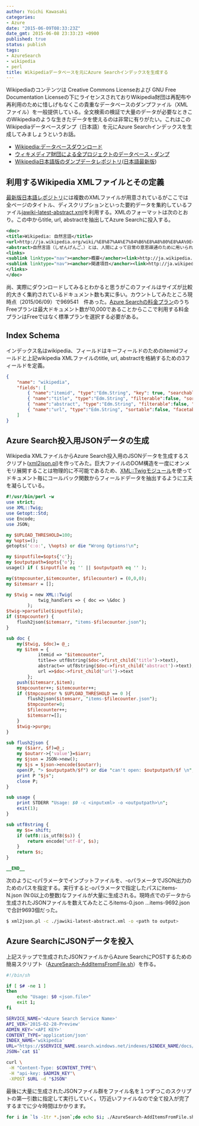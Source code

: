 ```yaml
---
author: Yoichi Kawasaki
categories:
- Azure
date: "2015-06-09T08:33:23Z"
date_gmt: 2015-06-08 23:33:23 +0900
published: true
status: publish
tags:
- AzureSearch
- wikipedia
- perl
title: Wikipediaデータベースを元にAzure Searchインデックスを生成する
---
```


Wikipediaのコンテンツは Creative Commons Licenseおよび GNU Free Documentation Licenseの下にライセンスされておりWikipedia財団は再配布や再利用のために惜しげもなくこの貴重なデータベースのダンプファイル（XMLファイル）を一般提供している。全文検索の検証で大量のデータが必要なときこのWikipediaのような生きたデータを使えるのは非常に有りがたい。これはこのWikipediaデータベースダンプ（日本語）を元にAzure Searchインデックスを生成してみましょうというお話。

- [Wikipedia:データベースダウンロード](http://ja.wikipedia.org/wiki/Wikipedia:%E3%83%87%E3%83%BC%E3%82%BF%E3%83%99%E3%83%BC%E3%82%B9%E3%83%80%E3%82%A6%E3%83%B3%E3%83%AD%E3%83%BC%E3%83%89)
- [ウィキメディア財団による全プロジェクトのデータベース・ダンプ](http://dumps.wikimedia.org/)
- [Wikipedia日本語版のダンプデータレポジトリ](http://dumps.wikimedia.org/jawiki/)([日本語最新版](http://dumps.wikimedia.org/jawiki/latest/))

## 利用するWikipedia XMLファイルとその定義

[最新版日本語レポジトリ](http://download.wikimedia.org/jawiki/latest/)には複数のXMLファイルが用意されているがここでは全ページのタイトル、ディスクリプションといった要約データを集約しているファイル[jawiki-latest-abstract.xml](http://dumps.wikimedia.org/jawiki/latest/jawiki-latest-abstract.xml)を利用する。XMLのフォーマットは次のとおり。この中からtitle, url, abstractを抽出してAzure Searchに投入する。

```xml
<doc>
<title>Wikipedia: 自然言語</title>
<url>http://ja.wikipedia.org/wiki/%E8%87%AA%E7%84%B6%E8%A8%80%E8%AA%9E</url>
<abstract>自然言語（しぜんげんご、）とは、人間によって日常の意思疎通のために用いられる、文化的背景を持って自然に発展してきた記号体系である。大別すると音声に>よる話し言葉と文字や記号として書かれる書き言葉がある。</abstract>
<links>
<sublink linktype="nav"><anchor>概要</anchor><link>http://ja.wikipedia.org/wiki/%E8%87%AA%E7%84%B6%E8%A8%80%E8%AA%9E#.E6.A6.82.E8.A6.81</link></sublink>
<sublink linktype="nav"><anchor>関連項目</anchor><link>http://ja.wikipedia.org/wiki/%E8%87%AA%E7%84%B6%E8%A8%80%E8%AA%9E#.E9.96.A2.E9.80.A3.E9.A0.85.E7.9B.AE</link></sublink>
</links>
</doc>
```

尚、実際にダウンロードしてみるとわかると思うがこのファイルはサイズが比較的大きく集約されているドキュメント数も実に多い。カウントしてみたところ現時点（2015/06/09）で969541　件あった。[Azure Searchの料金プラン](http://azure.microsoft.com/en-us/pricing/details/search/)のうちFreeプランは最大ドキュメント数が10,000であることからここで利用する料金プランはFreeではなく標準プランを選択する必要がある。

## Index Schema

インデックス名はwikipedia、フィールドはキーフィールドのためのitemidフィールドと上記wikipedia XMLファイルのtitle, url, abstractを格納するための3フィールドを定義。

```json
{
    "name": "wikipedia",
    "fields": [
        { "name":"itemid", "type":"Edm.String", "key": true, "searchable": false },
        { "name":"title", "type":"Edm.String", "filterable":false, "sortable":false, "facetable":false},
        { "name":"abstract", "type":"Edm.String", "filterable":false, "sortable":false, "facetable":false, "analyzer":"ja.lucene" },
        { "name":"url", "type":"Edm.String", "sortable":false, "facetable":false }
    ]
}
```

## Azure Search投入用JSONデータの生成

Wikipedia XMLファイルからAzure Search投入用のJSONデータを生成するスクリプト([xml2json.pl](https://gist.github.com/yokawasa/f1cb68cd168f50dbf873))を作ってみた。巨大ファイルのDOM構造を一度にオンメモリ展開することは物理的に不可能であるため、[XML::Twigモジュール](http://search.cpan.org/~mirod/XML-Twig-3.49/Twig.pm)を使ってドキュメント毎にコールバック関数からフィールドデータを抽出するように工夫を凝らしている。

```perl
#!/usr/bin/perl -w
use strict;
use XML::Twig;
use Getopt::Std;
use Encode;
use JSON;

my $UPLOAD_THRESHOLD=100;
my %opts=();
getopts('c:o:', \%opts) or die "Wrong Options!\n";

my $inputfile=$opts{'c'};
my $outputpath=$opts{'o'};
usage() if ( $inputfile eq '' || $outputpath eq '' );

my($tmpcounter,$itemcounter, $filecounter) = (0,0,0);
my $itemsarr = [];

my $twig = new XML::Twig(
            twig_handlers => { doc => \&doc }
        );
$twig->parsefile($inputfile);
if ($tmpcounter) {
    flush2json($itemsarr, "items-$filecounter.json");
}

sub doc {
    my($twig, $doc)= @_;
    my $item = {
            itemid => "$itemcounter",
            title=> utf8string($doc->first_child('title')->text),
            abstract=> utf8string($doc->first_child('abstract')->text),
            url =>$doc->first_child('url')->text
        };
    push($itemsarr,$item);
    $tmpcounter++; $itemcounter++;
    if ($tmpcounter % $UPLOAD_THRESHOLD == 0 ){
        flush2json($itemsarr, "items-$filecounter.json");
        $tmpcounter=0;
        $filecounter++;
        $itemsarr=[];
    }
    $twig->purge;
}

sub flush2json {
    my ($iarr, $f)=@_;
    my $outarr->{'value'}=$iarr;
    my $json = JSON->new();
    my $js = $json->encode($outarr);
    open(P, "> $outputpath/$f") or die "can't open: $outputpath/$f \n";
    print P "$js";
    close P;
}

sub usage {
    print STDERR "Usage: $0 -c <inputxml> -o <outputpath>\n";
    exit(1);
}

sub utf8string {
    my $s= shift;
    if (utf8::is_utf8($s)) {
        return encode('utf-8', $s);
    }
    return $s;
}

__END__
```

次のように-cパラメータでインプットファイルを、-oパラメータでJSON出力のためのパスを指定する。実行すると-oパラメータで指定したパスにitems-N.json (N:0以上の整数)なファイルが大量に生成される。現時点でのデータから生成されたJSONファイルを数えてみたところitems-0.json ...items-9692.jsonで合計9693個だった。

```sh
$ xml2json.pl -c ./jawiki-latest-abstract.xml -o <path to output>
```

## Azure SearchにJSONデータを投入

上記ステップで生成されたJSONファイルからAzure SearchにPOSTするための簡易スクリプト（[AzureSearch-AddItemsFromFile.sh](https://gist.github.com/yokawasa/24847d378b370187c03e#file-azuresearch-additemsfromfile-sh)）を作る。

```sh
#!/bin/sh

if [ $# -ne 1 ]
then
    echo "Usage: $0 <json.file>"
    exit 1;
fi

SERVICE_NAME='<Azure Search Service Name>'
API_VER='2015-02-28-Preview'
ADMIN_KEY='<API KEY>'
CONTENT_TYPE='application/json'
INDEX_NAME='wikipedia'
URL="https://$SERVICE_NAME.search.windows.net/indexes/$INDEX_NAME/docs/index?api-version=$API_VER"
JSON=`cat $1`

curl \
 -H "Content-Type: $CONTENT_TYPE"\
 -H "api-key: $ADMIN_KEY"\
 -XPOST $URL -d "$JSON"
```

最後に大量に生成されたJSONファイル群をファイル名を１つずつこのスクリプトの第一引数に指定して実行していく。1万近いファイルなので全て投入が完了するまでに少々時間はかかります。

```sh
for i in `ls -1tr *.json`;do echo $i; ./AzureSearch-AddItemsFromFile.sh $i;done
```
